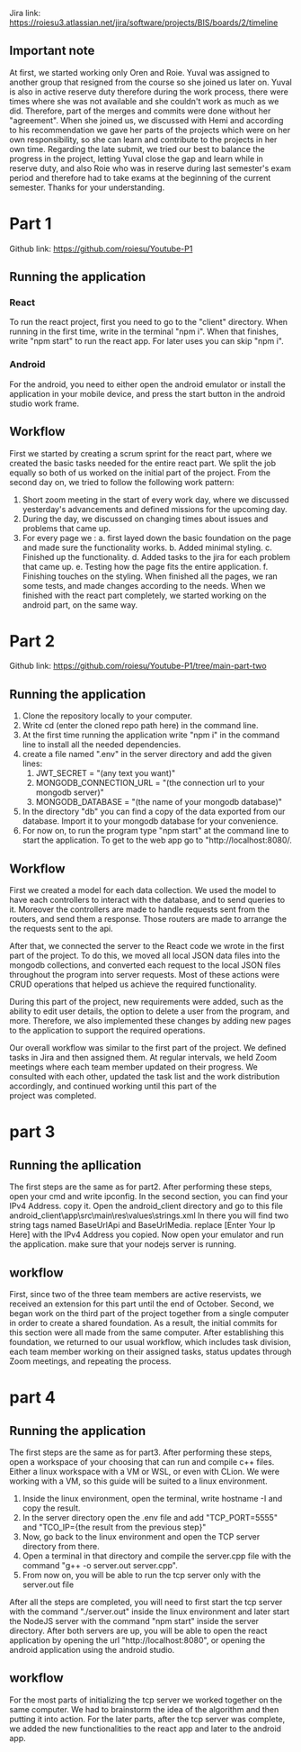 Jira link: https://roiesu3.atlassian.net/jira/software/projects/BIS/boards/2/timeline

## Important note

At first, we started working only Oren and Roie. Yuval was assigned to another group that resigned from the course so she joined us later on. Yuval is also in active reserve duty
therefore during the work process, there were times where she was not available and she couldn't work as much as we did. Therefore, part of the merges and commits were done without her "agreement". When she joined us, we discussed with Hemi and according to his recommendation we gave her parts of the projects which were on her own responsibility, so she can learn and contribute to the projects in her own time.
Regarding the late submit, we tried our best to balance the progress in the project, letting Yuval close the gap and learn while in reserve duty, and also Roie who was in reserve during last semester's exam period and therefore had to take exams at the beginning of the current semester.
Thanks for your understanding.

# Part 1

Github link: https://github.com/roiesu/Youtube-P1

## Running the application

### React

To run the react project, first you need to go to the "client" directory. When running in the first time, write in the terminal "npm i". When that finishes, write "npm start" to run the react app. For later uses you can skip "npm i".

### Android

For the android, you need to either open the android emulator or install the application in your mobile device, and press the start button in the android studio work frame.

## Workflow

First we started by creating a scrum sprint for the react part, where we created the basic tasks needed for the entire react part.
We split the job equally so both of us worked on the initial part of the project.
From the second day on, we tried to follow the following work pattern:

1. Short zoom meeting in the start of every work day, where we discussed yesterday's advancements and defined missions for the upcoming day.
2. During the day, we discussed on changing times about issues and problems that came up.
3. For every page we :
   a. first layed down the basic foundation on the page and made sure the functionality works.
   b. Added minimal styling.
   c. Finished up the functionality.
   d. Added tasks to the jira for each problem that came up.
   e. Testing how the page fits the entire application.
   f. Finishing touches on the styling.
   When finished all the pages, we ran some tests, and made changes according to the needs.
   When we finished with the react part completely, we started working on the android part, on the same way.

# Part 2

Github link: https://github.com/roiesu/Youtube-P1/tree/main-part-two

## Running the application

1. Clone the repository locally to your computer.
2. Write cd (enter the cloned repo path here) in the command line.
3. At the first time running the application write "npm i" in the command line to install all the needed dependencies.
4. create a file named ".env" in the server directory and add the given lines:
   1. JWT_SECRET = "(any text you want)"
   2. MONGODB_CONNECTION_URL = "(the connection url to your mongodb server)"
   3. MONGODB_DATABASE = "(the name of your mongodb database)"
5. In the directory "db" you can find a copy of the data exported from our database. Import it to your mongodb database for your convenience.
6. For now on, to run the program type "npm start" at the command line to start the application. To get to the web app go to "http://localhost:8080/.

## Workflow

First we created a model for each data collection. We used the model to have each controllers to interact with the database, and to send queries to it. Moreover the controllers are made to handle requests sent from the routers, and send them a response. Those routers are made to arrange the the requests sent to the api.

After that, we connected the server to the React code we wrote in the first part of the project. To do this, we moved all local JSON data files into the mongodb collections, and converted each request to the local JSON files throughout the program into server requests. Most of these actions were CRUD operations that helped us achieve the required functionality.

During this part of the project, new requirements were added, such as the ability to edit user details, the option to delete a user from the program, and more. Therefore, we also implemented these changes by adding new pages to the application to support the required operations.

Our overall workflow was similar to the first part of the project. We defined tasks in Jira and then assigned them. At regular intervals, we held Zoom meetings where each team member updated on their progress. We consulted with each other, updated the task list and the work distribution accordingly, and continued working until this part of the project was completed.

# part 3

## Running the apllication

The first steps are the same as for part2.
After performing these steps, open your cmd and write ipconfig. In the second section, you can find your IPv4 Address. copy it.
Open the android_client directory and go to this file android_client\app\src\main\res\values\strings.xml
In there you will find two string tags named BaseUrlApi and BaseUrlMedia. replace [Enter Your Ip Here] with the IPv4 Address you copied.
Now open your emulator and run the application. make sure that your nodejs server is running.

## workflow

First, since two of the three team members are active reservists, we received an extension for this part until the end of October.
Second, we began work on the third part of the project together from a single computer in order to create a shared foundation. As a result, the initial commits for this section were all made from the same computer. After establishing this foundation, we returned to our usual workflow, which includes task division, each team member working on their assigned tasks, status updates through Zoom meetings, and repeating the process.

# part 4

## Running the application

The first steps are the same as for part3.
After performing these steps, open a workspace of your choosing that can run and compile c++ files. Either a linux workspace with a VM or WSL, or even with CLion. We were working with a VM, so this guide will be suited to a linux environment.

1. Inside the linux environment, open the terminal, write hostname -I and copy the result.
2. In the server directory open the .env file and add "TCP_PORT=5555" and "TCO_IP={the result from the previous step}"
3. Now, go back to the linux environment and open the TCP server directory from there.
4. Open a terminal in that directory and compile the server.cpp file with the command "g++ -o server.out server.cpp".
5. From now on, you will be able to run the tcp server only with the server.out file

After all the steps are completed, you will need to first start the tcp server with the command "./server.out" inside the linux environment and later start the NodeJS server with the command "npm start" inside the server directory. After both servers are up, you will be able to open the react application by opening the url "http://localhost:8080", or opening the android application using the android studio.

## workflow

For the most parts of initializing the tcp server we worked together on the same computer. We had to brainstorm the idea of the algorithm and then putting it into action.
For the later parts, after the tcp server was complete, we added the new functionalities to the react app and later to the android app.
